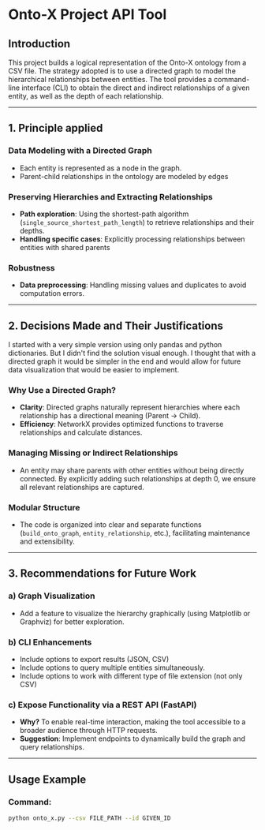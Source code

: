 # Onto-X Project API Tool

## Introduction

This project builds a logical representation of the Onto-X ontology from a CSV file. The strategy adopted is to use a directed graph to model the hierarchical relationships between entities. The tool provides a command-line interface (CLI) to obtain the direct and indirect relationships of a given entity, as well as the depth of each relationship.

---

## 1. **Principle applied**
### Data Modeling with a Directed Graph 
- Each entity is represented as a node in the graph.
- Parent-child relationships in the ontology are modeled by edges

### Preserving Hierarchies and Extracting Relationships
- **Path exploration**: Using the shortest-path algorithm (`single_source_shortest_path_length`) to retrieve relationships and their depths.
- **Handling specific cases**: Explicitly processing relationships between entities with shared parents

### Robustness 
- **Data preprocessing**: Handling missing values and duplicates to avoid computation errors.  

---

## 2. **Decisions Made and Their Justifications**  

I started with a very simple version using only pandas and python dictionaries. But I didn't find the solution visual enough. I thought that with a directed graph it would be simpler in the end and would allow for future data visualization that would be easier to implement.

### Why Use a Directed Graph?  
- **Clarity**: Directed graphs naturally represent hierarchies where each relationship has a directional meaning (Parent → Child).  
- **Efficiency**: NetworkX provides optimized functions to traverse relationships and calculate distances.  

### Managing Missing or Indirect Relationships  
- An entity may share parents with other entities without being directly connected. By explicitly adding such relationships at depth 0, we ensure all relevant relationships are captured.  

### Modular Structure  
- The code is organized into clear and separate functions (`build_onto_graph`, `entity_relationship`, etc.), facilitating maintenance and extensibility.  

---

## 3. **Recommendations for Future Work** 

### a) Graph Visualization  
- Add a feature to visualize the hierarchy graphically (using Matplotlib or Graphviz) for better exploration.

### b) CLI Enhancements  
- Include options to export results (JSON, CSV) 
- Include options to query multiple entities simultaneously.  
- Include options to work with different type of file extension (not only CSV)

### c) Expose Functionality via a REST API (FastAPI)  
- **Why?** To enable real-time interaction, making the tool accessible to a broader audience through HTTP requests.  
- **Suggestion**: Implement endpoints to dynamically build the graph and query relationships.  

---

## Usage Example  
### Command:  
```bash
python onto_x.py --csv FILE_PATH --id GIVEN_ID
```
